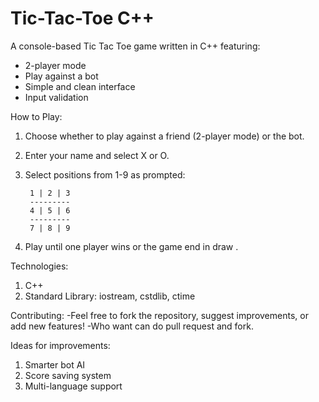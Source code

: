 # Tic-Tac-Toe C++

A console-based Tic Tac Toe game written in C++ featuring:
- 2-player mode
- Play against a bot
- Simple and clean interface
- Input validation

How to Play:
1) Choose whether to play against a friend (2-player mode) or the bot.
2) Enter your name and select X or O.
3) Select positions from 1-9 as prompted:

        1 | 2 | 3
        ---------
        4 | 5 | 6
        ---------
        7 | 8 | 9

4) Play until one player wins or the game end in draw .


Technologies: 
1) C++
2) Standard Library: iostream, cstdlib, ctime


Contributing:
-Feel free to fork the repository, suggest improvements, or add new features!
-Who want can do pull request and fork.

Ideas for improvements:
1) Smarter bot AI
2) Score saving system
3) Multi-language support
